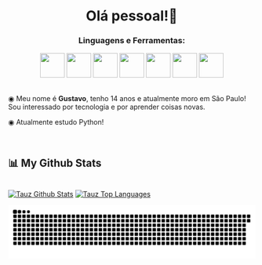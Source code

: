 <h1 align="center"> Olá pessoal!👋 </h1>
<h3 align="center">Linguagens e Ferramentas:</h3>

<div align="center">
<img height=50 width=50 src="https://cdn.jsdelivr.net/gh/devicons/devicon/icons/bash/bash-original.svg" />
<img height=50 width=50 src="https://cdn.jsdelivr.net/gh/devicons/devicon/icons/linux/linux-original.svg" />
<img height=50 width=50 src="https://cdn.jsdelivr.net/gh/devicons/devicon/icons/python/python-original.svg" />
<img height=50 width=50 src="https://cdn.jsdelivr.net/gh/devicons/devicon/icons/pycharm/pycharm-original.svg" />
<img height=50 width=50 src="https://cdn.jsdelivr.net/gh/devicons/devicon/icons/vscode/vscode-original.svg" />
<img height=50 width=50 src="https://cdn.jsdelivr.net/gh/devicons/devicon/icons/github/github-original.svg" />
<img height=50 width=50 src="https://cdn.jsdelivr.net/gh/devicons/devicon/icons/git/git-original.svg" />
</div>


<br>
<p>
◉ Meu nome é <strong>Gustavo</strong>, tenho 14 anos e atualmente moro em São Paulo! Sou interessado por tecnologia e por aprender coisas novas.
</p> 
<p>
◉ Atualmente estudo Python!
</p>



</br>

## 📊 My Github Stats

<br/>
  <a href="https://github.com/gustavoesch/"><img alt="Tauz Github Stats" height="180em" src="https://github-readme-stats.vercel.app/api?username=gustavoesch&show_icons=true&count_private=true&theme=tokyonight&hide_border=true&bg_color=0D1117" /></a>
  <a href="https://github.com/gustavoesch/"><img alt="Tauz Top Languages" height="170em" src="https://github-readme-stats.vercel.app/api/top-langs/?username=gustavoesch&langs_count=10&count_private=true&layout=default&theme=tokyonight&hide_border=true&bg_color=0D1117&hide=javascript" /></a>
  <br/>









![Snake animation](gustavoesch-snake.svg)


<!--
## 🌐 Redes:
[![Discord](https://img.shields.io/badge/Discord-%237289DA.svg?logo=discord&logoColor=white)](htttps://discord.gg/https://discord.gg/a6BaUvYeY3) [![Instagram](https://img.shields.io/badge/Instagram-%23E4405F.svg?logo=Instagram&logoColor=white)](https://instagram.com/QuiraDon)
-->



<!--
**gustavoesch/gustavoesch** is a ✨ _special_ ✨ repository because its `README.md` (this file) appears on your GitHub profile.

Here are some ideas to get you started:

- 🔭 I’m currently working on ...
- 🌱 I’m currently learning ...
- 👯 I’m looking to collaborate on ...
- 🤔 I’m looking for help with ...
- 💬 Ask me about ...
- 📫 How to reach me: ...
- 😄 Pronouns: ...
- ⚡ Fun fact: ...
-->
